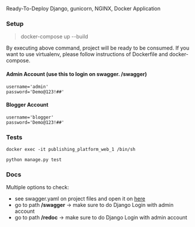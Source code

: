 Ready-To-Deploy Django, gunicorn, NGINX, Docker Application

### Setup

> docker-compose up --build

By executing above command, project will be ready to be consumed.
If you want to use virtualenv, please follow instructions of Dockerfile and docker-compose.

#### Admin Account (use this to login on swagger. /swagger)

```
username='admin'
password='Demo@123!##'
```

#### Blogger Account

```
username='blogger'
password='Demo@123!##'
```

### Tests
```
docker exec -it publishing_platform_web_1 /bin/sh
```
```
python manage.py test
```


### Docs

Multiple options to check:

- see swagger.yaml on project files and open it on [here](https://editor.swagger.io/ )
- go to path **/swagger** -> make sure to do Django Login with admin account
- go to path **/redoc**  -> make sure to do Django Login with admin account
